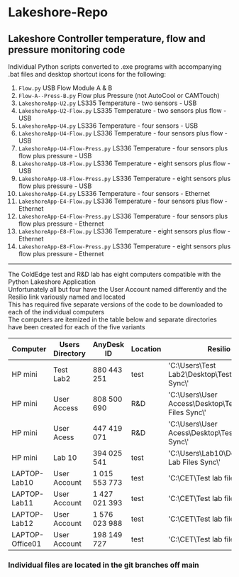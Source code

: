 # Lakeshore-Repo

## Lakeshore Controller temperature, flow and pressure monitoring code

Individual Python scripts converted to .exe programs with accompanying .bat files and desktop shortcut icons for the following:

1.  `Flow.py`            USB Flow Module A & B
2.  `Flow-A--Press-B.py` Flow plus Pressure (not AutoCool or CAMTouch)
3.  `LakeshoreApp-U2.py` LS335 Temperature - two sensors - USB
4.  `LakeshoreApp-U2-Flow.py` LS335 Temperature - two sensors plus flow - USB
5.  `LakeshoreApp-U4.py` LS336 Temperature - four sensors - USB
6.  `LakeshoreApp-U4-Flow.py` LS336 Temperature - four sensors plus flow - USB
7.  `LakeshoreApp-U4-Flow-Press.py` LS336 Temperature - four sensors plus flow plus pressure - USB
8.  `LakeshoreApp-U8-Flow.py` LS336 Temperature - eight sensors plus flow - USB
9.  `LakeshoreApp-U8-Flow-Press.py` LS336 Temperature - eight sensors plus flow plus pressure - USB
10.  `LakeshoreApp-E4.py` LS336 Temperature - four sensors - Ethernet
11.  `LakeshoreApp-E4-Flow.py` LS336 Temperature - four sensors plus flow - Ethernet
12.  `LakeshoreApp-E4-Flow-Press.py` LS336 Temperature - four sensors plus flow plus pressure - Ethernet
13.  `LakeshoreApp-E8-Flow.py` LS336 Temperature - eight sensors plus flow - Ethernet
14.  `LakeshoreApp-E8-Flow-Press.py` LS336 Temperature - eight sensors plus flow plus pressure - Ethernet

***********

The ColdEdge test and R&D lab has eight computers compatible with the Python Lakeshore Application    
Unfortunately all but four have the User Account named differently and the Resilio link variously named and located  
This has required five separate versions of the code to be downloaded to each of the individual computers  
The computers are itemized in the table below and separate directories have been created for each of the five variants

| Computer           | Users Directory  | AnyDesk ID    | Location  | Resilio |
|--------------------|------------------|---------------|-----------|---------|
| HP mini            | Test Lab2        | 880 443 251   |  test     | 'C:\\Users\\Test Lab2\\Desktop\\Test Lab Files Sync\\' |
| HP mini            | User Access      | 808 500 690   |  R&D      | 'C:\\Users\\User Access\\Desktop\\Test Lab Files Sync\\' |
| HP mini            | User Acess       | 447 419 071   |  R&D      | 'C:\\Users\\User Acess\\Desktop\\Test Lab Files Sync\\' |
| HP mini            | Lab 10           | 394 025 541   |  test     | 'C:\\Users\\Lab10\\Desktop\\Test Lab Files Sync\\' |
| LAPTOP-Lab10       | User Account     | 1 015 553 773 |  test     | 'C:\\CET\\Test lab files sync\\' |
| LAPTOP-Lab11       | User Account     | 1 427 021 393 |  test     | 'C:\\CET\\Test lab files sync\\' |
| LAPTOP-Lab12       | User Account     | 1 576 023 988 |  test     | 'C:\\CET\\Test lab files sync\\' |
| LAPTOP-Office01    | User Account     | 198 149 727   |  test     | 'C:\\CET\\Test lab files sync\\' |

### Individual files are located in the git branches off main
